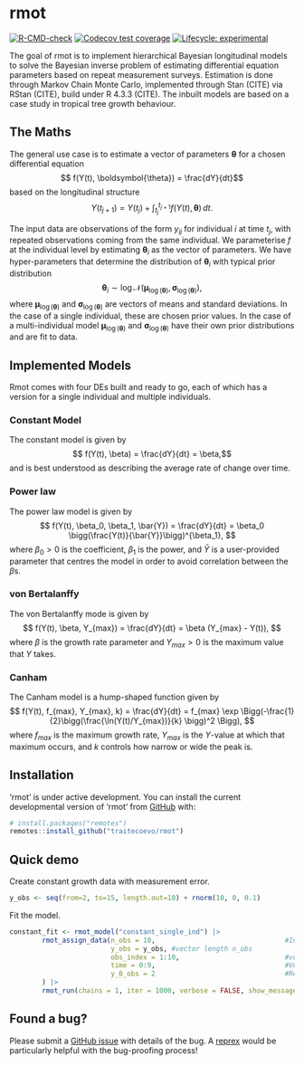 
<!-- README.md is generated from README.Rmd. Please edit that file -->

# rmot

<!-- badges: start -->

[![R-CMD-check](https://github.com/traitecoevo/rmot/actions/workflows/R-CMD-check.yaml/badge.svg)](https://github.com/traitecoevo/rmot/actions/workflows/R-CMD-check.yaml)
[![Codecov test
coverage](https://codecov.io/gh/traitecoevo/rmot/branch/master/graph/badge.svg)](https://app.codecov.io/gh/traitecoevo/rmot?branch=master)
[![Lifecycle:
experimental](https://img.shields.io/badge/lifecycle-experimental-orange.svg)](https://lifecycle.r-lib.org/articles/stages.html#experimental)
<!-- badges: end -->

The goal of rmot is to implement hierarchical Bayesian longitudinal
models to solve the Bayesian inverse problem of estimating differential
equation parameters based on repeat measurement surveys. Estimation is
done through Markov Chain Monte Carlo, implemented through Stan (CITE)
via RStan (CITE), build under R 4.3.3 (CITE). The inbuilt models are
based on a case study in tropical tree growth behaviour.

## The Maths

The general use case is to estimate a vector of parameters
$\boldsymbol{\theta}$ for a chosen differential equation
$$ f(Y(t), \boldsymbol{\theta}) = \frac{dY}{dt}$$ based on the
longitudinal structure
$$ Y(t_{j+1}) = Y(t_j) + \int_{t_j}^{t_{j+1}}f(Y(t), \boldsymbol{\theta})\,dt.
$$

The input data are observations of the form $y_{ij}$ for individual $i$
at time $t_j$, with repeated observations coming from the same
individual. We parameterise $f$ at the individual level by estimating
$\boldsymbol{\theta}_i$ as the vector of parameters. We have
hyper-parameters that determine the distribution of
$\boldsymbol{\theta}_i$ with typical prior distribution
$$\boldsymbol{\theta}_i \sim \log \mathcal{N}(\boldsymbol{\mu}_{\log(\boldsymbol{\theta})}, \boldsymbol{\sigma}_{\log(\boldsymbol{\theta})}),
$$ where $\boldsymbol{\mu}_{\log(\boldsymbol{\theta})}$ and
$\boldsymbol{\sigma}_{\log(\boldsymbol{\theta})}$ are vectors of means
and standard deviations. In the case of a single individual, these are
chosen prior values. In the case of a multi-individual model
$\boldsymbol{\mu}_{\log(\boldsymbol{\theta})}$ and
$\boldsymbol{\sigma}_{\log(\boldsymbol{\theta})}$ have their own prior
distributions and are fit to data.

## Implemented Models

Rmot comes with four DEs built and ready to go, each of which has a
version for a single individual and multiple individuals.

### Constant Model

The constant model is given by
$$ f(Y(t), \beta) = \frac{dY}{dt} = \beta,$$ and is best understood as
describing the average rate of change over time.

### Power law

The power law model is given by
$$ f(Y(t), \beta_0, \beta_1, \bar{Y}) = \frac{dY}{dt} = \beta_0 \bigg(\frac{Y(t)}{\bar{Y}}\bigg)^{\beta_1},
$$ where $\beta_0>0$ is the coefficient, $\beta_1$ is the power, and
$\bar{Y}$ is a user-provided parameter that centres the model in order
to avoid correlation between the $\beta$s.

### von Bertalanffy

The von Bertalanffy mode is given by
$$ f(Y(t), \beta, Y_{max}) = \frac{dY}{dt} = \beta (Y_{max} - Y(t)),
$$ where $\beta$ is the growth rate parameter and $Y_{max} > 0$ is the
maximum value that $Y$ takes.

### Canham

The Canham model is a hump-shaped function given by
$$ f(Y(t), f_{max}, Y_{max}, k) = \frac{dY}{dt} = f_{max} \exp \Bigg(-\frac{1}{2}\bigg(\frac{\ln(Y(t)/Y_{max})}{k} \bigg)^2 \Bigg), 
$$ where $f_{max}$ is the maximum growth rate, $Y_{max}$ is the
$Y$-value at which that maximum occurs, and $k$ controls how narrow or
wide the peak is.

## 

## Installation

‘rmot’ is under active development. You can install the current
developmental version of ‘rmot’ from [GitHub](https://github.com/) with:

``` r
# install.packages("remotes")
remotes::install_github("traitecoevo/rmot")
```

## Quick demo

Create constant growth data with measurement error.

``` r
y_obs <- seq(from=2, to=15, length.out=10) + rnorm(10, 0, 0.1)
```

Fit the model.

``` r
constant_fit <- rmot_model("constant_single_ind") |>
        rmot_assign_data(n_obs = 10,                                #Integer
                         y_obs = y_obs, #vector length n_obs
                         obs_index = 1:10,                          #vector length n_obs
                         time = 0:9,                                #Vector length n_obs
                         y_0_obs = 2                                #Real
        ) |>
        rmot_run(chains = 1, iter = 1000, verbose = FALSE, show_messages = FALSE)
```

## Found a bug?

Please submit a [GitHub
issue](https://github.com/traitecoevo/rmot/issues) with details of the
bug. A [reprex](https://reprex.tidyverse.org/) would be particularly
helpful with the bug-proofing process!
